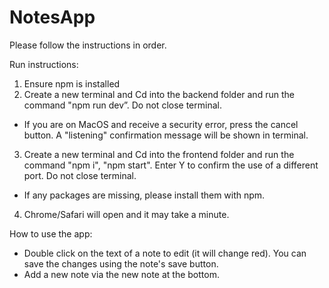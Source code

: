 # NotesApp
 
 Please follow the instructions in order.
 
 Run instructions:
 1. Ensure npm is installed
 2. Create a new terminal and Cd into the backend folder and run the command "npm run dev”. Do not close terminal.
   * If you are on MacOS and receive a security error, press the cancel button. A "listening" confirmation message will be shown in terminal.
 3. Create a new terminal and Cd into the frontend folder and run the command "npm i", "npm start". Enter Y to confirm the use of a different port. Do not close terminal.
  * If any packages are missing, please install them with npm.
 4. Chrome/Safari will open and it may take a minute.

How to use the app:
- Double click on the text of a note to edit (it will change red). You can save the changes using the note's save button.
- Add a new note via the new note at the bottom.
 
